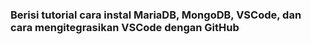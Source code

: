 ### Berisi tutorial cara instal MariaDB, MongoDB, VSCode, dan cara mengitegrasikan VSCode dengan GitHub


